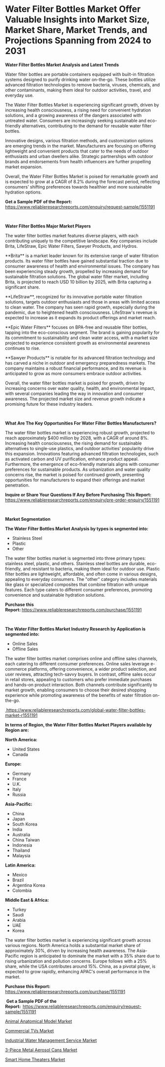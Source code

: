 <p><h1>Water Filter Bottles Market Offer Valuable Insights into Market Size, Market Share, Market Trends, and Projections Spanning from 2024 to 2031</h1></p><p><strong>Water Filter Bottles Market Analysis and Latest Trends</strong></p>
<p><p>Water filter bottles are portable containers equipped with built-in filtration systems designed to purify drinking water on-the-go. These bottles utilize advanced filtration technologies to remove bacteria, viruses, chemicals, and other contaminants, making them ideal for outdoor activities, travel, and everyday use. </p><p>The Water Filter Bottles Market is experiencing significant growth, driven by increasing health consciousness, a rising need for convenient hydration solutions, and a growing awareness of the dangers associated with untreated water. Consumers are increasingly seeking sustainable and eco-friendly alternatives, contributing to the demand for reusable water filter bottles. </p><p>Innovative designs, various filtration methods, and customization options are emerging trends in the market. Manufacturers are focusing on offering lightweight and convenient products that cater to the needs of outdoor enthusiasts and urban dwellers alike. Strategic partnerships with outdoor brands and endorsements from health influencers are further propelling market expansion.</p><p>Overall, the Water Filter Bottles Market is poised for remarkable growth and is expected to grow at a CAGR of 8.2% during the forecast period, reflecting consumers’ shifting preferences towards healthier and more sustainable hydration options.</p></p>
<p><strong>Get a Sample PDF of the Report:&nbsp;</strong> <a href="https://www.reliableresearchreports.com/enquiry/request-sample/1551191">https://www.reliableresearchreports.com/enquiry/request-sample/1551191</a></p>
<p>&nbsp;</p>
<p><strong>Water Filter Bottles Major Market Players</strong></p>
<p><p>The water filter bottles market features diverse players, with each contributing uniquely to the competitive landscape. Key companies include Brita, LifeStraw, Epic Water Filters, Sawyer Products, and Hydros. </p><p>**Brita** is a market leader known for its extensive range of water filtration products. Its water filter bottles have gained substantial traction due to consumer awareness of health and environmental issues. The company has been experiencing steady growth, propelled by increasing demand for sustainable filtration solutions. The global water filter market, including Brita, is projected to reach USD 10 billion by 2025, with Brita capturing a significant share.</p><p>**LifeStraw**, recognized for its innovative portable water filtration solutions, targets outdoor enthusiasts and those in areas with limited access to clean water. The company has seen rapid growth, especially during the pandemic, due to heightened health consciousness. LifeStraw's revenue is expected to increase as it expands its product offerings and market reach.</p><p>**Epic Water Filters** focuses on BPA-free and reusable filter bottles, tapping into the eco-conscious segment. The brand is gaining popularity for its commitment to sustainability and clean water access, with a market size projected to experience consistent growth as environmental awareness continues to rise.</p><p>**Sawyer Products** is notable for its advanced filtration technology and has carved a niche in outdoor and emergency preparedness markets. The company maintains a robust financial performance, and its revenue is anticipated to grow as more consumers embrace outdoor activities.</p><p>Overall, the water filter bottles market is poised for growth, driven by increasing concerns over water quality, health, and environmental impact, with several companies leading the way in innovation and consumer awareness. The projected market size and revenue growth indicate a promising future for these industry leaders.</p></p>
<p>&nbsp;</p>
<p><strong>What Are The Key Opportunities For Water Filter Bottles Manufacturers?</strong></p>
<p><p>The water filter bottles market is experiencing robust growth, projected to reach approximately $400 million by 2028, with a CAGR of around 8%. Increasing health consciousness, the rising demand for sustainable alternatives to single-use plastics, and outdoor activities' popularity drive this expansion. Innovations featuring advanced filtration technologies, such as activated carbon and UV purification, enhance product appeal. Furthermore, the emergence of eco-friendly materials aligns with consumer preferences for sustainable products. As urbanization and water quality concerns rise, the market is poised for continued growth, presenting opportunities for manufacturers to expand their offerings and market penetration.</p></p>
<p><strong>Inquire or Share Your Questions If Any Before Purchasing This Report:</strong> <a href="https://www.reliableresearchreports.com/enquiry/pre-order-enquiry/1551191">https://www.reliableresearchreports.com/enquiry/pre-order-enquiry/1551191</a></p>
<p>&nbsp;</p>
<p><strong>Market Segmentation</strong></p>
<p><strong>The Water Filter Bottles Market Analysis by types is segmented into:</strong></p>
<p><ul><li>Stainless Steel</li><li>Plastic</li><li>Other</li></ul></p>
<p><p>The water filter bottles market is segmented into three primary types: stainless steel, plastic, and others. Stainless steel bottles are durable, eco-friendly, and resistant to bacteria, making them ideal for outdoor use. Plastic filter bottles are lightweight, affordable, and often come in various designs, appealing to everyday consumers. The "other" category includes materials like glass or specialized composites that combine filtration with unique features. Each type caters to different consumer preferences, promoting convenience and sustainable hydration solutions.</p></p>
<p><strong>Purchase this Report:&nbsp;</strong><a href="https://www.reliableresearchreports.com/purchase/1551191">https://www.reliableresearchreports.com/purchase/1551191</a></p>
<p>&nbsp;</p>
<p><strong>The Water Filter Bottles Market Industry Research by Application is segmented into:</strong></p>
<p><ul><li>Online Sales</li><li>Offline Sales</li></ul></p>
<p><p>The water filter bottles market comprises online and offline sales channels, each catering to different consumer preferences. Online sales leverage e-commerce platforms, offering convenience, a wider product selection, and user reviews, attracting tech-savvy buyers. In contrast, offline sales occur in retail stores, appealing to customers who prefer immediate purchases and hands-on product interaction. Both channels contribute significantly to market growth, enabling consumers to choose their desired shopping experience while promoting awareness of the benefits of water filtration on-the-go.</p></p>
<p><a href="https://www.reliableresearchreports.com/global-water-filter-bottles-market-r1551191">&nbsp;https://www.reliableresearchreports.com/global-water-filter-bottles-market-r1551191</a></p>
<p><strong>In terms of Region, the Water Filter Bottles Market Players available by Region are:</strong></p>
<p>
    <p> <strong> North America: </strong>
        <ul>
            <li>United States</li>
            <li>Canada</li>
        </ul>
        </p> 
    <p> <strong> Europe: </strong>
        <ul>
            <li>Germany</li>
            <li>France</li>
            <li>U.K.</li>
            <li>Italy</li>
            <li>Russia</li>
        </ul>
        </p> 
    <p> <strong> Asia-Pacific: </strong>
        <ul>
            <li>China</li>
            <li>Japan</li>
            <li>South Korea</li>
            <li>India</li>
            <li>Australia</li>
            <li>China Taiwan</li>
            <li>Indonesia</li>
            <li>Thailand</li>
            <li>Malaysia</li>
        </ul>
        </p> 
    <p> <strong> Latin America: </strong>
        <ul>
            <li>Mexico</li>
            <li>Brazil</li>
            <li>Argentina Korea</li>
            <li>Colombia</li>
        </ul>
        </p> 
    <p> <strong> Middle East & Africa: </strong>
        <ul>
            <li>Turkey</li>
            <li>Saudi</li>
            <li>Arabia</li>
            <li>UAE</li>
            <li>Korea</li>
        </ul>
    </p>
    </p>
<p><p>The water filter bottles market is experiencing significant growth across various regions. North America holds a substantial market share of approximately 30%, driven by increasing health awareness. The Asia-Pacific region is anticipated to dominate the market with a 35% share due to rising urbanization and pollution concerns. Europe follows with a 25% share, while the USA contributes around 15%. China, as a pivotal player, is expected to grow rapidly, enhancing APAC's overall performance in the market.</p></p>
<p><strong>Purchase this Report: </strong><a href="https://www.reliableresearchreports.com/purchase/1551191">https://www.reliableresearchreports.com/purchase/1551191</a></p>
<p>&nbsp;<strong>Get a Sample PDF of the Report:&nbsp;&nbsp;</strong><a href="https://www.reliableresearchreports.com/enquiry/request-sample/1551191">https://www.reliableresearchreports.com/enquiry/request-sample/1551191</a></p>
<p><strong></strong></p>
<p><p><a href="https://www.linkedin.com/pulse/animal-anatomical-model-market-industry-trends-forecast-pxcxe">Animal Anatomical Model Market</a></p><p><a href="https://issuu.com/reportprime-2/docs/commercial-tvs-market-size-2030.ppt_70fda37d3bd0bb">Commercial TVs Market</a></p><p><a href="https://medium.com/@sanjidakhan901/industrial-water-management-service-market-market-segmentation-geographical-regions-and-market-e424c5acf784?postPublishedType=repub">Industrial Water Management Service Market</a></p><p><a href="https://github.com/ChiragRP21/Market-Research-Report-List-6/blob/main/3-piece-metal-aerosol-cans-market.md">3-Piece Metal Aerosol Cans Market</a></p><p><a href="https://issuu.com/reportprime-2/docs/smart-home-theaters-market-size-203_c1960357c0eb36">Smart Home Theaters Market</a></p></p>